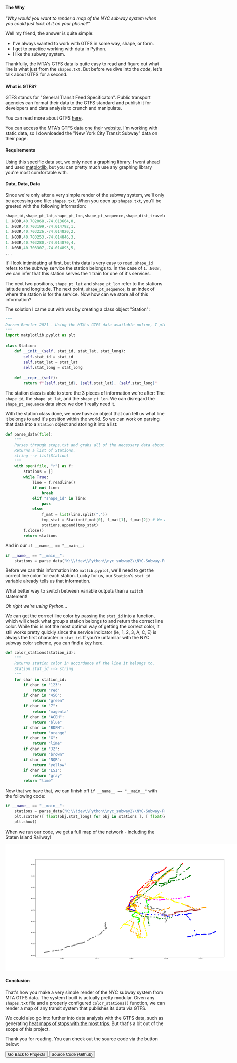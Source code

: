 #### <span class="span-underline">The Why</span>

*"Why would you want to render a map of the NYC subway system when you could just look at it on your phone?"*

Well my friend, the answer is quite simple:

- I've always wanted to work with GTFS in some way, shape, or form.
- I get to practice working with data in Python.
- I like the subway system.

Thankfully, the MTA's GTFS data is quite easy to read and figure out what line is what just from the `shapes.txt`. But before we dive into the *code*, let's talk about GTFS for a second.

#### <span class="span-underline">What is GTFS?</span>

GTFS stands for "General Transit Feed Specificaton". Public transport agencies can format their data to the GTFS standard and publish it for developers and data analysis to crunch and manipulate.

You can read more about GTFS [here](https://developers.google.com/transit/gtfs).

You can access the MTA's GTFS data [one their website](http://web.mta.info/developers/developer-data-terms.html#data). I'm working with static data, so I downloaded the "New York City Transit Subway" data on their page.

#### <span class="span-underline">Requirements</span>

Using this specific data set, we only need a graphing library. I went ahead and used [matplotlib](https://matplotlib.org/), but you can pretty much use any graphing library you're most comfortable with.

#### <span class="span-underline">Data, Data, Data</span>

Since we're only after a very simple render of the subway system, we'll only be accessing one file: `shapes.txt`. When you open up `shapes.txt`, you'll be greeted with the following information:

```python
shape_id,shape_pt_lat,shape_pt_lon,shape_pt_sequence,shape_dist_traveled
1..N03R,40.702068,-74.013664,0,
1..N03R,40.703199,-74.014792,1,
1..N03R,40.703226,-74.014820,2,
1..N03R,40.703253,-74.014846,3,
1..N03R,40.703280,-74.014870,4,
1..N03R,40.703307,-74.014893,5,
...
```

It'll look intimidating at first, but this data is very easy to read. `shape_id` refers to the subway service the station belongs to. In the case of `1..N03r`, we can infer that this station serves the `1` train for one of it's services.

The next two positions, `shape_pt_lat` and `shape_pt_lon` refer to the stations latitude and longitude. The next point, `shape_pt_sequence`, is an index of where the station is for the service. Now how can we store all of this information?

The solution I came out with was by creating a class object "Station":

```python
"""
Darren Bentler 2021 - Using the MTA's GTFS data available online, I plot and draw the NYC subway.
"""
import matplotlib.pyplot as plt

class Station:
    def __init__(self, stat_id, stat_lat, stat_long):
        self.stat_id = stat_id
        self.stat_lat = stat_lat
        self.stat_long = stat_long

    def __repr__(self):
        return f"{self.stat_id}, {self.stat_lat}, {self.stat_long}"
```

The station class is able to store the 3 pieces of information we're after: The `shape_id`, the `shape_pt_lat`, and the `shape_pt_lon`. We can disregard the `shape_pt_sequence` data since we don't really need it.

With the station class done, we now have an object that can tell us what line it belongs to and it's position within the world. So we can work on parsing that data into a `Station` object and storing it into a list:

```python
def parse_data(file):
    """
    Parses through stops.txt and grabs all of the necessary data about a route's stops.
    Returns a list of Stations.
    string --> list(Station)
    """
    with open(file, "r") as f:
        stations = []
        while True:
            line = f.readline()
            if not line:
                break
            elif "shape_id" in line:
                pass
            else:
                f_mat = list(line.split(","))
                tmp_stat = Station(f_mat[0], f_mat[1], f_mat[2]) # We already know what information we need from each line since GTFS files follows a set standard.
                stations.append(tmp_stat)
        f.close()
        return stations
```

And in our `if __name__ == "__main__`:

```python
if __name__ == "__main__":
    stations = parse_data("K:\\!dev\\Python\\nyc_subway2\\NYC-Subway-From-GTFS-Data\\nyc\\shapes.txt") # You'll need to copy your own path to the shapes.txt file here.
```

Before we can this information into `matlib.pyplot`, we'll need to get the correct line color for each station. Lucky for us, our `Station`'s `stat_id` variable already tells us that information.

What better way to switch between variable outputs than a `switch` statement!

*Oh right we're using Python...*

We can get the correct line color by passing the `stat_id` into a function, which will check what group a station belongs to and return the correct line color. While this is not the most optimal way of getting the correct color, it still works pretty quickly since the service indicator (ie, 1, 2, 3, A, C, E) is always the first character in `stat_id`. If you're unfamilar with the NYC subway color scheme, you can find a key [here](http://web.mta.info/developers/resources/line_colors.htm).

```python
def color_stations(station_id):
    """
    Returns station color in accordance of the line it belongs to.
    Station.stat_id --> string
    """
    for char in station_id:
        if char in "123":
            return "red"
        if char in "456":
            return "green"
        if char in "7":
            return "magenta"
        if char in "ACEH":
            return "blue"
        if char in "BDFM":
            return "orange"
        if char in "G":
            return "lime"
        if char in "JZ":
            return "brown"
        if char in "NQR":
            return "yellow"
        if char in "LSI":
            return "gray"
        return "lime"
```

Now that we have that, we can finish off `if __name__ == "__main__"` with the following code:

```python
if __name__ == "__main__":
    stations = parse_data("K:\\!dev\\Python\\nyc_subway2\\NYC-Subway-From-GTFS-Data\\nyc\\shapes.txt") # You'll need to copy your own path to the shapes.txt file here.
    plt.scatter([ float(obj.stat_long) for obj in stations ], [ float(obj.stat_lat) for obj in stations ], color=[ color_stations(obj.stat_id) for obj in stations ])
    plt.show()
```

When we run our code, we get a full map of the network - including the Staten Island Railway!

<div class="center-text">
    <img src="/static/img/nyc_subway.png" style="width: auto; max-width: 768px; height: auto; max-height: 576px;">
</div>

#### <span class="span-underline">Conclusion</span>

That's how you make a very simple render of the NYC subway system from MTA GTFS data. The system I built is actually pretty modular. Given any `shapes.txt` file and a properly configured `color_stations()` function, we can render a map of any transit system that publishes its data via GTFS.

We could also go into further into data analysis with the GTFS data, such as generating [heat maps of stops with the most trips](https://dzone.com/articles/gtfs-transit-data-visualization-in-r). But that's a bit out of the scope of this project.

Thank you for reading. You can check out the source code via the button below:

<div class="container center-text spacer-25px">
    <a href="/projects">
        <button type="button" id="back" onclick="" class="btn btn-dark btn-lg">Go Back to Projects</button>
    </a>
    <a href="https://github.com/dbentler/NYC-Subway-From-GTFS-Data">
        <button type="button" id="linkedin" onclick="" class="btn btn-dark btn-lg">Source Code (Github)</button>
    </a>
</div>
